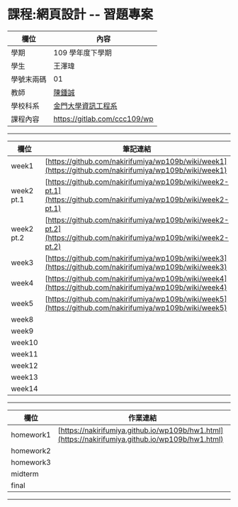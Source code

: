 # 課程:網頁設計 -- 習題專案

欄位 | 內容
-----|--------
學期 | 109 學年度下學期
學生 |  王澤瑋
學號末兩碼 | 01
教師 | [陳鍾誠](https://www.nqu.edu.tw/educsie/index.php?act=blog&code=list&ids=4)
學校科系 | [金門大學資訊工程系](https://www.nqu.edu.tw/educsie/index.php)
課程內容 | https://gitlab.com/ccc109/wp


  
---

欄位 | 筆記連結
-----|--------
week1 | [https://github.com/nakirifumiya/wp109b/wiki/week1](https://github.com/nakirifumiya/wp109b/wiki/week1)
week2 pt.1 | [https://github.com/nakirifumiya/wp109b/wiki/week2-pt.1](https://github.com/nakirifumiya/wp109b/wiki/week2-pt.1)
week2 pt.2 | [https://github.com/nakirifumiya/wp109b/wiki/week2-pt.2](https://github.com/nakirifumiya/wp109b/wiki/week2-pt.2)
week3 | [https://github.com/nakirifumiya/wp109b/wiki/week3](https://github.com/nakirifumiya/wp109b/wiki/week3)
week4 | [https://github.com/nakirifumiya/wp109b/wiki/week4](https://github.com/nakirifumiya/wp109b/wiki/week4)
week5 | [https://github.com/nakirifumiya/wp109b/wiki/week5](https://github.com/nakirifumiya/wp109b/wiki/week5)
week8 |
week9 |
week10 |
week11 |
week12 |
week13 |
week14 | 

---

欄位 | 作業連結
-----|--------
homework1 | [https://nakirifumiya.github.io/wp109b/hw1.html](https://nakirifumiya.github.io/wp109b/hw1.html)
homework2 | 
homework3 |
midterm |
final |

---
